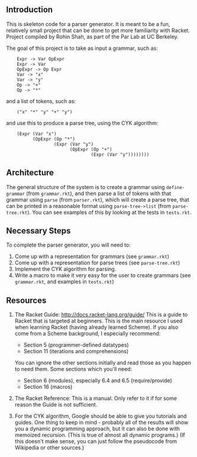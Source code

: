 Introduction
------------

This is skeleton code for a parser generator.  It is meant to be a
fun, relatively small project that can be done to get more familiarity
with Racket. Project compiled by Rohin Shah, as part of the Par Lab at UC Berkeley.

The goal of this project is to take as input a grammar, such as:

        Expr -> Var OpExpr
        Expr -> Var
        OpExpr -> Op Expr
        Var -> "x"
        Var -> "y"
        Op -> "+"
        Op -> "*"

and a list of tokens, such as:

        ("x" "*" "y" "+" "y")

and use this to produce a parse tree, using the CYK algorithm:

        (Expr (Var "x")
              (OpExpr (Op "*")
                      (Expr (Var "y")
                            (OpExpr (Op "+")
                                    (Expr (Var "y"))))))))


Architecture
------------

The general structure of the system is to create a grammar using
`define-grammar` (from `grammar.rkt`), and then parse a list of tokens
with that grammar using `parse` (from `parser.rkt`), which will create
a parse tree, that can be printed in a reasonable format using
`parse-tree->list` (from `parse-tree.rkt`).  You can see examples of
this by looking at the tests in `tests.rkt`.


Necessary Steps
---------------

To complete the parser generator, you will need to:

1. Come up with a representation for grammars (see `grammar.rkt`)
2. Come up with a representation for parse trees (see
   `parse-tree.rkt`)
3. Implement the CYK algorithm for parsing.
4. Write a macro to make it very easy for the user to create grammars
   (see `grammar.rkt`, and examples in `tests.rkt`)


Resources
---------

1. The Racket Guide: http://docs.racket-lang.org/guide/  This is a
   guide to Racket that is targeted at beginners.  This is the main
   resource I used when learning Racket (having already learned
   Scheme).  If you also come from a Scheme background, I especially
   recommend:
    + Section 5 (programmer-defined datatypes)
    + Section 11 (iterations and comprehensions)

   You can ignore the other sections initially and read those as you
   happen to need them.  Some sections which you'll need:
    + Section 6 (modules), especially 6.4 and 6.5 (require/provide)
    + Section 16 (macros)

2. The Racket Reference:  This is a manual.  Only refer to it if for
   some reason the Guide is not sufficient.

3. For the CYK algorithm, Google should be able to give you tutorials
   and guides.  One thing to keep in mind - probably all of the
   results will show you a dynamic programming approach, but it can
   also be done with memoized recursion.  (This is true of almost all
   dynamic programs.) (If this doesn't make sense, you can just follow
   the pseudocode from Wikipedia or other sources.)